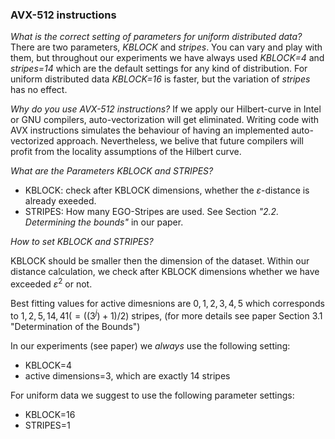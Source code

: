 ### AVX-512 instructions

_What is the correct setting of parameters for uniform distributed data?_
There are two parameters, _KBLOCK_ and _stripes_. You can vary and play with them, but throughout our experiments we have always used _KBLOCK=4_ and _stripes=14_ which are the default settings for any kind of distribution. For uniform distributed data _KBLOCK=16_ is faster, but the variation of _stripes_ has no effect. 

_Why do you use AVX-512 instructions?_
If we apply our Hilbert-curve in Intel or GNU compilers, auto-vectorization will get eliminated. Writing code with AVX instructions simulates the behaviour of having an implemented auto-vectorized approach. Nevertheless, we belive that future compilers will profit from the locality assumptions of the Hilbert curve.

_What are the Parameters KBLOCK and STRIPES?_

- KBLOCK: check after KBLOCK dimensions, whether the $`\varepsilon`$-distance is already exeeded. 
- STRIPES: How many EGO-Stripes are used. See Section _"2.2. Determining the bounds"_ in our paper. 

_How to set KBLOCK and STRIPES?_

KBLOCK should be smaller then the dimension of the dataset. Within our distance calculation, we check after KBLOCK dimensions whether we have exceeded $`\varepsilon^2`$ or not. 

Best fitting values for active dimesnions are $`0,1,2,3,4,5`$ which corresponds to $`1,2,5,14,41 (=((3^j)+1)/2)`$ stripes, (for more details see paper Section 3.1 "Determination of the Bounds")

In our experiments (see paper) we _always_ use the following setting:
- KBLOCK=4
- active dimensions=3, which are exactly 14 stripes

For uniform data we suggest to use the following parameter settings:
- KBLOCK=16
- STRIPES=1